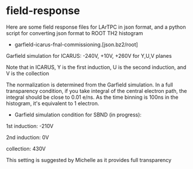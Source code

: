 # field-response
Here are some field response files for LArTPC in json format, and a python script for converting json format to ROOT TH2 histogram

* garfield-icarus-fnal-commissioning.[json.bz2/root]

Garfield simulation for ICARUS: -240V, +10V, +260V for Y,U,V planes

Note that in ICARUS, Y is the first induction, U is the second induction, and V is the collection

The normalization is determined from the Garfield simulation. In a full transparency condition,
if you take integral of the central electron path, the integral should be close to 0.01 e/ns.
As the time binning is 100ns in the histogram, it's equivalent to 1 electron.

* Garfield simulation condition for SBND (in progress):

1st induction: -210V

2nd induction: 0V

collection:    430V 

This setting is suggested by Michelle as it provides full transparency



